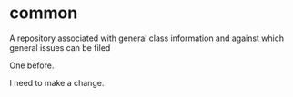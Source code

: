 # common
A repository associated with general class information and against which general issues can be filed

One before.

I need to make a change.

